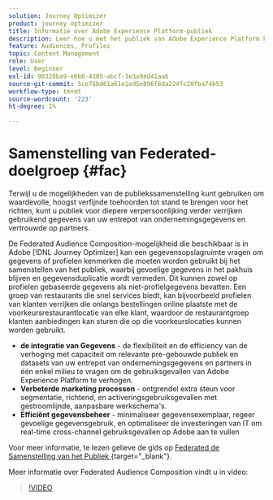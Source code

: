 ```yaml
---
solution: Journey Optimizer
product: journey optimizer
title: Informatie over Adobe Experience Platform-publiek
description: Leer hoe u met het publiek van Adobe Experience Platform kunt werken
feature: Audiences, Profiles
topic: Content Management
role: User
level: Beginner
exl-id: 90328ba9-e6b0-4105-abcf-3e3a9ed41aa6
source-git-commit: 5ce76bd61a61e1ed5e896f8da224fc20fba74b53
workflow-type: tm+mt
source-wordcount: '223'
ht-degree: 1%

---
```


# Samenstelling van Federated-doelgroep {#fac}

Terwijl u de mogelijkheden van de publiekssamenstelling kunt gebruiken om waardevolle, hoogst verfijnde toehoorden tot stand te brengen voor het richten, kunt u publiek voor diepere verpersoonlijking verder verrijken gebruikend gegevens van uw entrepot van ondernemingsgegevens en vertrouwde op partners.

De Federated Audience Composition-mogelijkheid die beschikbaar is in Adobe [!DNL Journey Optimizer] kan een gegevensopslagruimte vragen om gegevens of profielen
kenmerken die moeten worden gebruikt bij het samenstellen van het publiek, waarbij gevoelige gegevens in het pakhuis blijven en gegevensduplicatie wordt vermeden. Dit kunnen zowel op profielen gebaseerde gegevens als niet-profielgegevens bevatten. Een groep van restaurants die snel services biedt, kan bijvoorbeeld profielen van klanten verrijken
die onlangs bestellingen online plaatste met de voorkeursrestaurantlocatie van elke klant, waardoor de restaurantgroep klanten aanbiedingen kan sturen die op die voorkeurslocaties kunnen worden gebruikt.

* **de integratie van Gegevens** - de flexibiliteit en de efficiency van de verhoging met capaciteit om relevante pre-gebouwde publiek en datasets van uw entrepot van ondernemingsgegevens en partners in één enkel milieu te vragen om de gebruiksgevallen van Adobe Experience Platform te verhogen.
* **Verbeterde marketing processen** - ontgrendel extra steun voor segmentatie, richtend, en activeringsgebruiksgevallen met gestroomlijnde, aanpasbare werkschema&#39;s.
* **Efficiënt gegevensbeheer** - minimaliseer gegevensexemplaar, regeer gevoelige
gegevensgebruik, en optimaliseer de investeringen van IT om real-time cross-channel gebruiksgevallen op Adobe aan te vullen

Voor meer informatie, te lezen gelieve de gids op [ Federated de Samenstelling van het Publiek ](https://experienceleague.adobe.com/en/docs/federated-audience-composition/using/home) {target="_blank"}.

Meer informatie over Federated Audience Composition vindt u in video:

>[!VIDEO](https://video.tv.adobe.com/v/3432261?quality=12)
